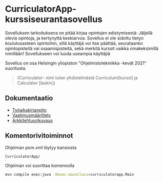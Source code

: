 # CurriculatorApp- kurssiseurantasovellus

Sovelluksen tarkoituksena on pitää kirjaa opintojen edistymisestä:
Jäljellä olevia opintoja, ja kertynyttä keskiarvoa.
Sovellus ei ole sidottu tietyn koulutusasteen opintoihin, sillä käyttäjä voi itse päättää, seurataanko
opintopisteitä vai osaamispisteitä, sekä merkitä kurssit vaikka omakeksimillä nimillään!
Sovellukseen voi luoda useampia käyttäjiä

Sovellus on osa Helsingin yliopiston "Ohjelmistotekniikka -kevät 2021" suoritusta.

>(Curriculator- nimi tulee yhdistelmästä Curriculum[kurssi] ja Calculator [laskin])

## Dokumentaatio

 - [Työaikakirjanpito](https://github.com/nothros/ot-harjoitustyo/blob/master/CurriculatorApp/dokumentaatio/tyoaika.md)
 - [Vaatimusmäärittely](https://github.com/nothros/ot-harjoitustyo/blob/master/CurriculatorApp/dokumentaatio/vaatimusmaarittely.md)
 - [Arkkitehtuurikuvaus](https://github.com/nothros/ot-harjoitustyo/blob/master/CurriculatorApp/dokumentaatio/arkkitehtuuri.md)


## Komentorivitoiminnot
Ohjelman pom.xml löytyy kansiosta  
```sh
CurriculatorApp/
```
Ohjelman voi suorittaa komennolla
```sh
mvn compile exec:java -Dexec.mainClass=curriculatorapp.Main
```


